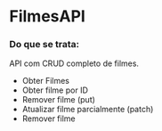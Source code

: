 # FilmesAPI
### Do que se trata:
API com CRUD completo de filmes.
- Obter Filmes
- Obter filme por ID
- Remover filme (put)
- Atualizar filme parcialmente (patch) 
- Remover filme

